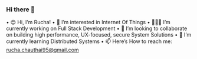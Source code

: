 ### Hi there 👋

<!--
**Rucha95/Rucha95** is a ✨ _special_ ✨ repository because its `README.md` (this file) appears on your GitHub profile.

- 🔭 I’m currently working on ...
- 🌱 I’m currently learning ...
- 👯 I’m looking to collaborate on ...
- 🤔 I’m looking for help with ...
- 💬 Ask me about ...
- 📫 How to reach me: ...
- 😄 Pronouns: ...
- ⚡ Fun fact: ...
-->
•	😊 Hi, I’m Rucha!
•	🔭 I’m interested in Internet Of Things
•	👩🏻‍💻 I’m currently working on Full Stack Development
•	💞️ I’m looking to collaborate on building high performance, UX-focused, secure System Solutions
•	🌱 I’m currently learning Distributed Systems
•	📫 Here’s How to reach me: rucha.chauthai95@gmail.com


